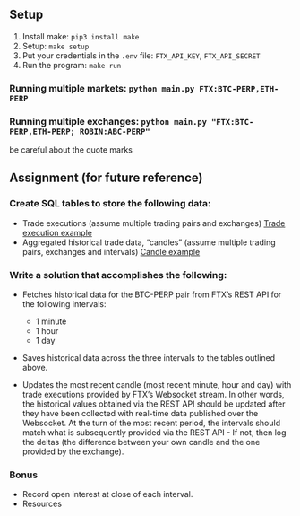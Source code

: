 ## Setup

1. Install make: `pip3 install make`
2. Setup: `make setup` 
3. Put your credentials in the `.env` file: `FTX_API_KEY`, `FTX_API_SECRET`
4. Run the program: `make run`

### Running multiple markets: `python main.py FTX:BTC-PERP,ETH-PERP`

### Running multiple exchanges: `python main.py "FTX:BTC-PERP,ETH-PERP; ROBIN:ABC-PERP"` 
be careful about the quote marks





## Assignment (for future reference)

### Create SQL tables to store the following data:

* Trade executions (assume multiple trading pairs and exchanges) [Trade execution example](https://docs.ftx.com/#get-trades)
* Aggregated historical trade data, “candles” (assume multiple trading pairs, exchanges and intervals) [Candle example](https://docs.ftx.com/#get-historical-prices)

### Write a solution that accomplishes the following:
* Fetches historical data for the BTC-PERP pair from FTX’s REST API for the following intervals:
  - 1 minute
  - 1 hour
  - 1 day
  
* Saves historical data across the three intervals to the tables outlined above.
* Updates the most recent candle (most recent minute, hour and day) with trade executions provided by FTX’s Websocket stream. In other words, the historical values obtained via the REST API should be updated after they have been collected with real-time data published over the Websocket. At the turn of the most recent period, the intervals should match what is subsequently provided via the REST API - If not, then log the deltas (the difference between your own candle and the one provided by the exchange).
  
### Bonus
 * Record open interest at close of each interval.
 * Resources
